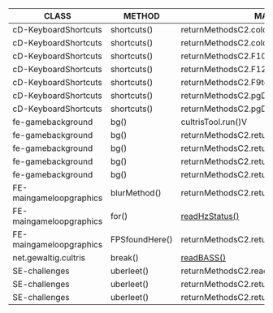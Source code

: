|CLASS   | METHOD  | MAKES USE OF  |INTERNAL   | EXTERNAL  |
|---|---|---|---|---|
|cD-KeyboardShortcuts  | shortcuts()  | returnMethodsC2.colorPresetSelectFirstItemEND()V | NO  | YES   |
|cD-KeyboardShortcuts  | shortcuts()  | returnMethodsC2.colorPresetSelectFirstItemHOME()V | NO  | YES   |
|cD-KeyboardShortcuts  | shortcuts()  | returnMethodsC2.F10toggleBlur()V| NO  | YES   |
|cD-KeyboardShortcuts  | shortcuts()  | returnMethodsC2.F12pressSave()VNO  | YES   | NO
|cD-KeyboardShortcuts  | shortcuts()  | returnMethodsC2.F9toggleAnimation()V | NO  | YES   |
|cD-KeyboardShortcuts  | shortcuts()  | returnMethodsC2.pgDownSwitchPresetDown()V | NO  | YES   |
|cD-KeyboardShortcuts  | shortcuts()  | returnMethodsC2.pgDownSwitchPresetUp()V | NO  | YES   |
|fe-gamebackground  | bg()  | cultrisTool.run()V| NO  | YES   |
|fe-gamebackground  | bg()  | returnMethodsC2.returnAnimationValue()I | NO  | YES   |
|fe-gamebackground  | bg()  | returnMethodsC2.returnBvalue()F  | NO  | YES   |
|fe-gamebackground  | bg()  | returnMethodsC2.returnGvalue()F  | NO  | YES   |
|fe-gamebackground  | bg()  | returnMethodsC2.returnRvalue()F  | NO  | YES   |
|FE-maingameloopgraphics   | blurMethod()  | returnMethodsC2.returnBlurvalue()F| NO   | YES  |
|FE-maingameloopgraphics   | for()  | [readHzStatus()](https://github.com/zDEFz/c2-patch/blob/main/INTERNAL/readHzStatus.java)   | YES   | NO  |
|FE-maingameloopgraphics   | FPSfoundHere()  | returnMethodsC2.returnFPSvalue()I| NO   | YES  |
|net.gewaltig.cultris   |break()   | [readBASS()](https://github.com/zDEFz/c2-patch/blob/main/INTERNAL/readBASS.java)  | YES   | NO   |
|SE-challenges  | uberleet()  | returnMethodsC2.readUberl33tFile()V | NO  | YES   |
|SE-challenges  | uberleet()  | returnMethodsC2.returnUberLeetLines()I | NO  | YES   |
|SE-challenges  | uberleet()  | returnMethodsC2.returnUberLeetPiecesPerSec()F | NO  | YES   |
